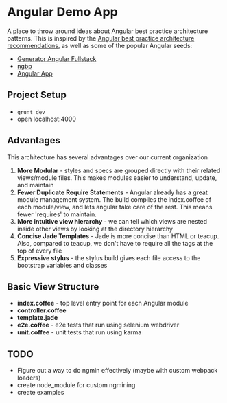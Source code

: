 # Angular Demo App

A place to throw around ideas about Angular best practice architecture patterns. This is inspired by the [Angular best practice architecture recommendations](http://blog.angularjs.org/2014/02/an-angularjs-style-guide-and-best.html), as well as some of the popular Angular seeds:

- [Generator Angular Fullstack](https://www.npmjs.org/package/generator-angular-fullstack)
- [ngbp](https://github.com/ngbp/ngbp)
- [Angular App](https://github.com/angular-app/angular-app)

## Project Setup

- `grunt dev`
- open localhost:4000

## Advantages

This architecture has several advantages over our current organization

1. **More Modular** - styles and specs are grouped directly with their related views/module files. This makes modules easier to understand, update, and maintain
2. **Fewer Duplicate Require Statements** - Angular already has a great module management system. The build compiles the index.coffee of each module/view, and lets angular take care of the rest. This means fewer 'requires' to maintain.
3. **More intuitive view hierarchy** - we can tell which views are nested inside other views by looking at the directory hierarchy
4. **Concise Jade Templates** - Jade is more concise than HTML or teacup. Also, compared to teacup, we don't have to require all the tags at the top of every file
5. **Expressive stylus** - the stylus build gives each file access to the bootstrap variables and classes

## Basic View Structure

- **index.coffee** - top level entry point for each Angular module
- **controller.coffee**
- **template.jade**
- **e2e.coffee** - e2e tests that run using selenium webdriver
- **unit.coffee** - unit tests that run using karma

## TODO

- Figure out a way to do ngmin effectively (maybe with custom webpack loaders)
- create node_module for custom ngmining
- create examples
